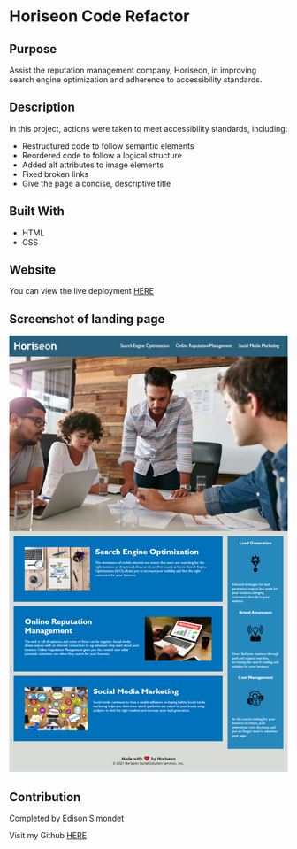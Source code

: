 
# Horiseon Code Refactor

## Purpose
<p> Assist the reputation management company, Horiseon, in improving
<br>
 search engine optimization and adherence to accessibility standards.
</p>

## Description
In this project, actions were taken to meet accessibility standards, including:
* Restructured code to follow semantic elements
* Reordered code to follow a logical structure
* Added alt attributes to image elements
* Fixed broken links
* Give the page a concise, descriptive title

## Built With
* HTML
* CSS

## Website
You can view the live deployment [HERE](https://esimondet.github.io/challenge-one-code-refactor/)

## Screenshot of landing page
![Full page screenshot of Horiseon](assets/images/full-page-screenshot.png)

## Contribution
Completed by Edison Simondet

Visit my Github [HERE](https://github.com/esimondet/challenge-one-code-refactor)
